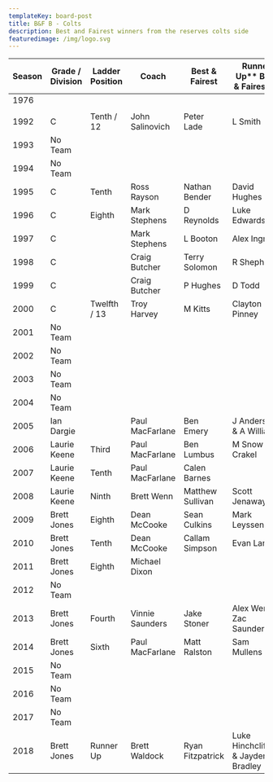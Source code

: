 ```yaml
---
templateKey: board-post
title: B&F B - Colts
description: Best and Fairest winners from the reserves colts side
featuredimage: /img/logo.svg
---
```

| **Season** | **Grade / Division** | **Ladder Position** | **Coach**       | **Best &amp; Fairest** | **Runner Up\*\*** Best &amp; Fairest\*\* |
| ---------- | -------------------- | ------------------- | --------------- | ---------------------- | ---------------------------------------- |
| 1976       |                      |                     |                 |                        |                                          |
|            |                      |                     |                 |                        |                                          |
| 1992       | C                    | Tenth / 12          | John Salinovich | Peter Lade             | L Smith                                  |
| 1993       | No Team              |                     |                 |                        |                                          |
| 1994       | No Team              |                     |                 |                        |                                          |
| 1995       | C                    | Tenth               | Ross Rayson     | Nathan Bender          | David Hughes                             |
| 1996       | C                    | Eighth              | Mark Stephens   | D Reynolds             | Luke Edwards                             |
| 1997       | C                    |                     | Mark Stephens   | L Booton               | Alex Ingram                              |
| 1998       | C                    |                     | Craig Butcher   | Terry Solomon          | R Shephard                               |
| 1999       | C                    |                     | Craig Butcher   | P Hughes               | D Todd                                   |
| 2000       | C                    | Twelfth / 13        | Troy Harvey     | M Kitts                | Clayton Pinney                           |
| 2001       | No Team              |                     |                 |                        |                                          |
| 2002       | No Team              |                     |                 |                        |                                          |
| 2003       | No Team              |                     |                 |                        |                                          |
| 2004       | No Team              |                     |                 |                        |                                          |
| 2005       | Ian Dargie           |                     | Paul MacFarlane | Ben Emery              | J Anderson &amp; A Williams              |
| 2006       | Laurie Keene         | Third               | Paul MacFarlane | Ben Lumbus             | M Snow &amp; A Crakel                    |
| 2007       | Laurie Keene         | Tenth               | Paul MacFarlane | Calen Barnes           |                                          |
| 2008       | Laurie Keene         | Ninth               | Brett Wenn      | Matthew Sullivan       | Scott Jenaway                            |
| 2009       | Brett Jones          | Eighth              | Dean McCooke    | Sean Culkins           | Mark Leyssenaars                         |
| 2010       | Brett Jones          | Tenth               | Dean McCooke    | Callam Simpson         | Evan Lamb                                |
| 2011       | Brett Jones          | Eighth              | Michael Dixon   |                        |                                          |
| 2012       | No Team              |                     |                 |                        |                                          |
| 2013       | Brett Jones          | Fourth              | Vinnie Saunders | Jake Stoner            | Alex Wenn &amp; Zac Saunders             |
| 2014       | Brett Jones          | Sixth               | Paul MacFarlane | Matt Ralston           | Sam Mullens                              |
| 2015       | No Team              |                     |                 |                        |                                          |
| 2016       | No Team              |                     |                 |                        |                                          |
| 2017       | No Team              |                     |                 |                        |                                          |
| 2018       | Brett Jones          | Runner Up           | Brett Waldock   | Ryan Fitzpatrick       | Luke Hinchcliffe & Jayden Bradley        |
